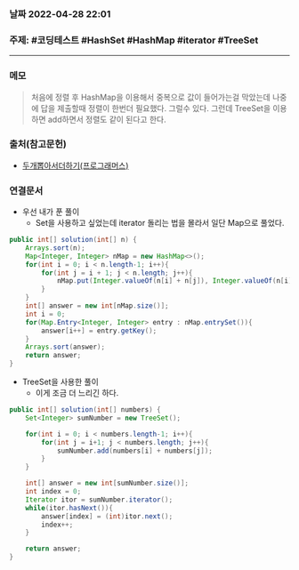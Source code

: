 ### 날짜  2022-04-28 22:01
### 주제: #코딩테스트 #HashSet #HashMap #iterator #TreeSet
---
### 메모
>  처음에 정렬 후 HashMap을 이용해서 중복으로 값이 들어가는걸 막았는데 나중에 답을 제출할때 정렬이 한번더 필요했다. 그럴수 있다. 그런데 TreeSet을 이용하면 add하면서 정렬도 같이 된다고 한다.
### 출처(참고문헌)
- [두개뽑아서더하기(프로그래머스)](https://programmers.co.kr/learn/courses/30/lessons/68644)
### 연결문서

- 우선 내가 푼 풀이
   - Set을 사용하고 싶었는데 iterator 돌리는 법을 몰라서 일단 Map으로 풀었다. 
```java
public int[] solution(int[] n) {
	Arrays.sort(n);
	Map<Integer, Integer> nMap = new HashMap<>();
	for(int i = 0; i < n.length-1; i++){
		for(int j = i + 1; j < n.length; j++){
			nMap.put(Integer.valueOf(n[i] + n[j]), Integer.valueOf(n[i] + n[j]));
		}
	}
	int[] answer = new int[nMap.size()];
	int i = 0;
	for(Map.Entry<Integer, Integer> entry : nMap.entrySet()){
		answer[i++] = entry.getKey();
	}
	Arrays.sort(answer);
	return answer;
}
```

- TreeSet을 사용한 풀이
  - 이게 조금 더 느리긴 하다.
```java
public int[] solution(int[] numbers) {
	Set<Integer> sumNumber = new TreeSet();

	for(int i = 0; i < numbers.length-1; i++){
		for(int j = i+1; j < numbers.length; j++){
			sumNumber.add(numbers[i] + numbers[j]);
		}
	}

	int[] answer = new int[sumNumber.size()];
	int index = 0;
	Iterator itor = sumNumber.iterator();
	while(itor.hasNext()){
		answer[index] = (int)itor.next();
		index++;
	}

	return answer;
}
```